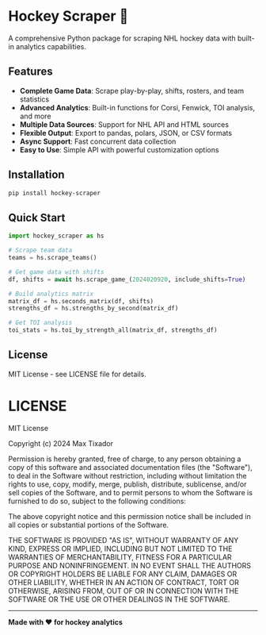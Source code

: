 <!-- README.md -->
# Hockey Scraper 🏒

A comprehensive Python package for scraping NHL hockey data with built-in analytics capabilities.

## Features

- **Complete Game Data**: Scrape play-by-play, shifts, rosters, and team statistics
- **Advanced Analytics**: Built-in functions for Corsi, Fenwick, TOI analysis, and more
- **Multiple Data Sources**: Support for NHL API and HTML sources
- **Flexible Output**: Export to pandas, polars, JSON, or CSV formats
- **Async Support**: Fast concurrent data collection
- **Easy to Use**: Simple API with powerful customization options

## Installation

```bash
pip install hockey-scraper
```

## Quick Start

```python
import hockey_scraper as hs

# Scrape team data
teams = hs.scrape_teams()

# Get game data with shifts
df, shifts = await hs.scrape_game_(2024020920, include_shifts=True)

# Build analytics matrix
matrix_df = hs.seconds_matrix(df, shifts)
strengths_df = hs.strengths_by_second(matrix_df)

# Get TOI analysis
toi_stats = hs.toi_by_strength_all(matrix_df, strengths_df)
```


## License

MIT License - see LICENSE file for details.

# LICENSE
MIT License

Copyright (c) 2024 Max Tixador

Permission is hereby granted, free of charge, to any person obtaining a copy
of this software and associated documentation files (the "Software"), to deal
in the Software without restriction, including without limitation the rights
to use, copy, modify, merge, publish, distribute, sublicense, and/or sell
copies of the Software, and to permit persons to whom the Software is
furnished to do so, subject to the following conditions:

The above copyright notice and this permission notice shall be included in all
copies or substantial portions of the Software.

THE SOFTWARE IS PROVIDED "AS IS", WITHOUT WARRANTY OF ANY KIND, EXPRESS OR
IMPLIED, INCLUDING BUT NOT LIMITED TO THE WARRANTIES OF MERCHANTABILITY,
FITNESS FOR A PARTICULAR PURPOSE AND NONINFRINGEMENT. IN NO EVENT SHALL THE
AUTHORS OR COPYRIGHT HOLDERS BE LIABLE FOR ANY CLAIM, DAMAGES OR OTHER
LIABILITY, WHETHER IN AN ACTION OF CONTRACT, TORT OR OTHERWISE, ARISING FROM,
OUT OF OR IN CONNECTION WITH THE SOFTWARE OR THE USE OR OTHER DEALINGS IN THE
SOFTWARE.

---

**Made with ❤️ for hockey analytics**
